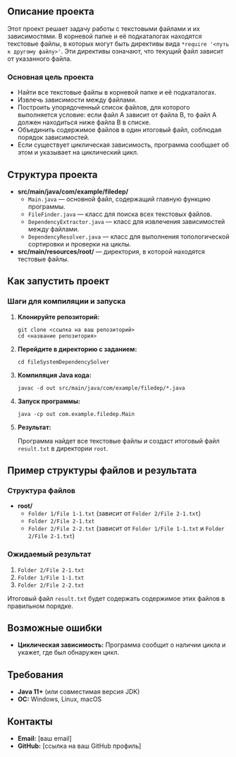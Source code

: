 <h2>Описание проекта</h2>
<p>Этот проект решает задачу работы с текстовыми файлами и их зависимостями. В корневой папке и её подкаталогах находятся текстовые файлы, в которых могут быть директивы вида <code>*require '&lt;путь к другому файлу&gt;'</code>. Эти директивы означают, что текущий файл зависит от указанного файла.</p>

<h3>Основная цель проекта</h3>
<ul>
    <li>Найти все текстовые файлы в корневой папке и её подкаталогах.</li>
    <li>Извлечь зависимости между файлами.</li>
    <li>Построить упорядоченный список файлов, для которого выполняется условие: если файл А зависит от файла В, то файл А должен находиться ниже файла В в списке.</li>
    <li>Объединить содержимое файлов в один итоговый файл, соблюдая порядок зависимостей.</li>
    <li>Если существует циклическая зависимость, программа сообщает об этом и указывает на циклический цикл.</li>
</ul>

<h2>Структура проекта</h2>
<ul>
    <li><strong>src/main/java/com/example/filedep/</strong>
        <ul>
            <li><code>Main.java</code> — основной файл, содержащий главную функцию программы.</li>
            <li><code>FileFinder.java</code> — класс для поиска всех текстовых файлов.</li>
            <li><code>DependencyExtractor.java</code> — класс для извлечения зависимостей между файлами.</li>
            <li><code>DependencyResolver.java</code> — класс для выполнения топологической сортировки и проверки на циклы.</li>
        </ul>
    </li>
    <li><strong>src/main/resources/root/</strong> — директория, в которой находятся тестовые файлы.</li>
</ul>

<h2>Как запустить проект</h2>
<h3>Шаги для компиляции и запуска</h3>
<ol>
    <li><strong>Клонируйте репозиторий:</strong>
        <pre><code>git clone &lt;ссылка на ваш репозиторий&gt;<br>cd &lt;название репозитория&gt;</code></pre>
    </li>
    <li><strong>Перейдите в директорию с заданием:</strong>
        <pre><code>cd fileSystemDependencySolver</code></pre>
    </li>
    <li><strong>Компиляция Java кода:</strong>
        <pre><code>javac -d out src/main/java/com/example/filedep/*.java</code></pre>
    </li>
    <li><strong>Запуск программы:</strong>
        <pre><code>java -cp out com.example.filedep.Main</code></pre>
    </li>
    <li><strong>Результат:</strong>
        <p>Программа найдет все текстовые файлы и создаст итоговый файл <code>result.txt</code> в директории <code>root</code>.</p>
    </li>
</ol>

<h2>Пример структуры файлов и результата</h2>
<h3>Структура файлов</h3>
<ul>
    <li><strong>root/</strong>
        <ul>
            <li><code>Folder 1/File 1-1.txt</code> (зависит от <code>Folder 2/File 2-1.txt</code>)</li>
            <li><code>Folder 2/File 2-1.txt</code></li>
            <li><code>Folder 2/File 2-2.txt</code> (зависит от <code>Folder 1/File 1-1.txt</code> и <code>Folder 2/File 2-1.txt</code>)</li>
        </ul>
    </li>
</ul>

<h3>Ожидаемый результат</h3>
<ol>
    <li><code>Folder 2/File 2-1.txt</code></li>
    <li><code>Folder 1/File 1-1.txt</code></li>
    <li><code>Folder 2/File 2-2.txt</code></li>
</ol>
<p>Итоговый файл <code>result.txt</code> будет содержать содержимое этих файлов в правильном порядке.</p>

<h2>Возможные ошибки</h2>
<ul>
    <li><strong>Циклическая зависимость:</strong> Программа сообщит о наличии цикла и укажет, где был обнаружен цикл.</li>
</ul>

<h2>Требования</h2>
<ul>
    <li><strong>Java 11+</strong> (или совместимая версия JDK)</li>
    <li><strong>ОС:</strong> Windows, Linux, macOS</li>
</ul>

<h2>Контакты</h2>
<ul>
    <li><strong>Email:</strong> [ваш email]</li>
    <li><strong>GitHub:</strong> [ссылка на ваш GitHub профиль]</li>
</ul>